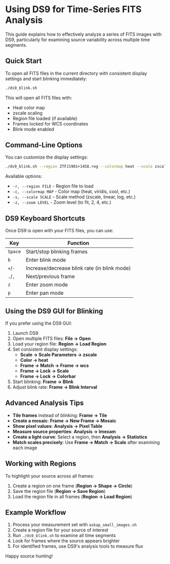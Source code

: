 # Using DS9 for Time-Series FITS Analysis

This guide explains how to effectively analyze a series of FITS images with DS9, particularly for examining source variability across multiple time segments.

## Quick Start

To open all FITS files in the current directory with consistent display settings and start blinking immediately:

```bash
./ds9_blink.sh
```

This will open all FITS files with:
- Heat color map
- zscale scaling
- Region file loaded (if available)
- Frames locked for WCS coordinates
- Blink mode enabled

## Command-Line Options

You can customize the display settings:

```bash
./ds9_blink.sh --region ZTFJ1901+1458.reg --colormap heat --scale zscale
```

Available options:
- `-r, --region FILE` - Region file to load
- `-c, --colormap MAP` - Color map (heat, viridis, cool, etc.)
- `-s, --scale SCALE` - Scale method (zscale, linear, log, etc.)
- `-z, --zoom LEVEL` - Zoom level (to fit, 2, 4, etc.)

## DS9 Keyboard Shortcuts

Once DS9 is open with your FITS files, you can use:

| Key       | Function                                  |
|-----------|-------------------------------------------|
| `Space`   | Start/stop blinking frames                |
| `b`       | Enter blink mode                          |
| `+`/`-`   | Increase/decrease blink rate (in blink mode) |
| `.`/`,`   | Next/previous frame                       |
| `z`       | Enter zoom mode                           |
| `p`       | Enter pan mode                            |

## Using the DS9 GUI for Blinking

If you prefer using the DS9 GUI:

1. Launch DS9
2. Open multiple FITS files: **File → Open**
3. Load your region file: **Region → Load Region**
4. Set consistent display settings:
   - **Scale → Scale Parameters → zscale**
   - **Color → heat**
   - **Frame → Match → Frame → wcs**
   - **Frame → Lock → Scale**
   - **Frame → Lock → Colorbar**
5. Start blinking: **Frame → Blink**
6. Adjust blink rate: **Frame → Blink Interval**

## Advanced Analysis Tips

- **Tile frames** instead of blinking: **Frame → Tile** 
- **Create a mosaic**: **Frame → New Frame → Mosaic**
- **Show pixel values**: **Analysis → Pixel Table**
- **Measure source properties**: **Analysis → Imexam**
- **Create a light curve**: Select a region, then **Analysis → Statistics**
- **Match scales precisely**: Use **Frame → Match → Scale** after examining each image

## Working with Regions

To highlight your source across all frames:
1. Create a region on one frame (**Region → Shape → Circle**)
2. Save the region file (**Region → Save Region**)
3. Load the region file in all frames (**Region → Load Region**)

## Example Workflow

1. Process your measurement set with `askap_small_images.sh`
2. Create a region file for your source of interest
3. Run `./ds9_blink.sh` to examine all time segments
4. Look for frames where the source appears brighter
5. For identified frames, use DS9's analysis tools to measure flux

Happy source hunting!
